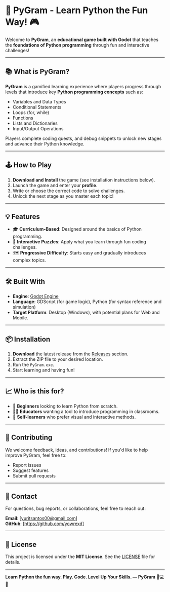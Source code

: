 # 🐍 PyGram - Learn Python the Fun Way! 🎮

Welcome to **PyGram**, an **educational game built with Godot** that teaches the **foundations of Python programming** through fun and interactive challenges!

---

## 📚 What is PyGram?

**PyGram** is a gamified learning experience where players progress through levels that introduce key **Python programming concepts** such as:

- Variables and Data Types  
- Conditional Statements  
- Loops (for, while)  
- Functions  
- Lists and Dictionaries   
- Input/Output Operations

Players complete coding quests, and debug snippets to unlock new stages and advance their Python knowledge.

---

## 🕹️ How to Play

1. **Download and Install** the game (see installation instructions below).
2. Launch the game and enter your **profile**.
3. Write or choose the correct code to solve challenges.
4. Unlock the next stage as you master each topic!

---

## 💡 Features

- 🎓 **Curriculum-Based**: Designed around the basics of Python programming.
- 🧩 **Interactive Puzzles**: Apply what you learn through fun coding challenges.
- 🗺️ **Progressive Difficulty**: Starts easy and gradually introduces complex topics.

---

## 🛠️ Built With

- **Engine**: [Godot Engine](https://godotengine.org/)
- **Language**: GDScript (for game logic), Python (for syntax reference and simulation)
- **Target Platform**: Desktop (Windows), with potential plans for Web and Mobile.

---

## 📦 Installation

1. **Download** the latest release from the [Releases](#) section.
2. Extract the ZIP file to your desired location.
3. Run the `PyGram.exe`.
4. Start learning and having fun!

---

## 📈 Who is this for?

- 🧒 **Beginners** looking to learn Python from scratch.
- 🧑‍🏫 **Educators** wanting a tool to introduce programming in classrooms. 
- 🧠 **Self-learners** who prefer visual and interactive methods.

---

## 🙌 Contributing

We welcome feedback, ideas, and contributions! If you'd like to help improve PyGram, feel free to:

- Report issues  
- Suggest features  
- Submit pull requests
  
---

## 📩 Contact

For questions, bug reports, or collaborations, feel free to reach out:

**Email**: [yuritsantos00@gmail.com]  
**GitHub**: [https://github.com/yowrexd]

---

## 📜 License

This project is licensed under the **MIT License**. See the [LICENSE](#) file for details.

---

**Learn Python the fun way. Play. Code. Level Up Your Skills. — PyGram** 🐍💻🎉

